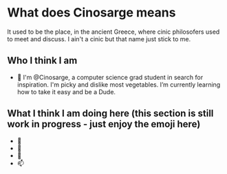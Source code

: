 # What does Cinosarge means
It used to be the place, in the ancient Greece, where cinic philosofers used to meet and discuss. I ain't a cinic but that name just stick to me.

## Who I think I am
- 👋 I'm @Cinosarge, a computer science grad student in search for inspiration. I'm picky and dislike most vegetables. I’m currently learning how to take it easy and be a Dude.

## What I think I am doing here (this section is still work in progress - just enjoy the emoji here)
- 👀 
- 🌱 
- 💞️ 
- 📫 

<!---
Cinosarge/Cinosarge is a ✨ special ✨ repository because its `README.md` (this file) appears on your GitHub profile.
You can click the Preview link to take a look at your changes.
--->
